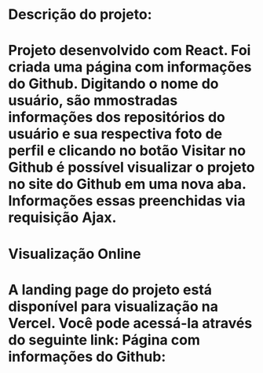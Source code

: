 <h1>Descrição do projeto:<h1>
Projeto desenvolvido com React. Foi criada uma página com informações do Github. Digitando o nome do usuário, são mmostradas informações dos repositórios do usuário e sua respectiva foto de perfil e clicando no botão Visitar no Github é possível visualizar o projeto no site do Github em uma nova aba. Informações essas preenchidas via requisição Ajax.

<h1>Visualização Online<h1>
A landing page do projeto está disponível para visualização na Vercel. Você pode acessá-la através do seguinte link:
Página com informações do Github: 